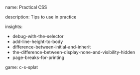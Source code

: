 name: Practical CSS

description: Tips to use in practice

insights:

- debug-with-the-selector
- add-line-height-to-body
- difference-between-initial-and-inherit
- the-difference-between-display-none-and-visibility-hidden
- page-breaks-for-printing

game: c-s-splat
